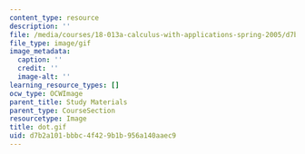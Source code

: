 ```yaml
---
content_type: resource
description: ''
file: /media/courses/18-013a-calculus-with-applications-spring-2005/d7b2a101bbbc4f429b1b956a140aaec9_dot.gif
file_type: image/gif
image_metadata:
  caption: ''
  credit: ''
  image-alt: ''
learning_resource_types: []
ocw_type: OCWImage
parent_title: Study Materials
parent_type: CourseSection
resourcetype: Image
title: dot.gif
uid: d7b2a101-bbbc-4f42-9b1b-956a140aaec9
---
```

